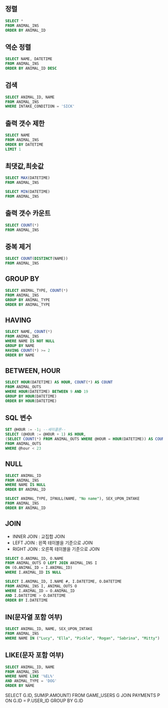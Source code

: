 ## 정렬

```SQL
SELECT *
FROM ANIMAL_INS
ORDER BY ANIMAL_ID
```

## 역순 정렬

```SQL
SELECT NAME, DATETIME
FROM ANIMAL_INS
ORDER BY ANIMAL_ID DESC
```

## 검색

```SQL
SELECT ANIMAL_ID, NAME
FROM ANIMAL_INS
WHERE INTAKE_CONDITION = 'SICK'
```

## 출력 갯수 제한

```SQL
SELECT NAME
FROM ANIMAL_INS
ORDER BY DATETIME
LIMIT 1
```

## 최댓값,최솟값

```SQL
SELECT MAX(DATETIME)
FROM ANIMAL_INS

SELECT MIN(DATETIME)
FROM ANIMAL_INS
```

## 출력 갯수 카운트

```SQL
SELECT COUNT(*)
FROM ANIMAL_INS
```

## 중복 제거

```SQL
SELECT COUNT(DISTINCT(NAME))
FROM ANIMAL_INS
```

## GROUP BY

```SQL
SELECT ANIMAL_TYPE, COUNT(*)
FROM ANIMAL_INS
GROUP BY ANIMAL_TYPE
ORDER BY ANIMAL_TYPE
```

## HAVING

```SQL
SELECT NAME, COUNT(*)
FROM ANIMAL_INS
WHERE NAME IS NOT NULL
GROUP BY NAME
HAVING COUNT(*) >= 2
ORDER BY NAME
```

## BETWEEN, HOUR

```SQL
SELECT HOUR(DATETIME) AS HOUR, COUNT(*) AS COUNT
FROM ANIMAL_OUTS
WHERE HOUR(DATETIME) BETWEEN 9 AND 19
GROUP BY HOUR(DATETIME)
ORDER BY HOUR(DATETIME)
```

## SQL 변수

```SQL
SET @HOUR := -1; --세미콜론--
SELECT (@HOUR := @HOUR + 1) AS HOUR,
(SELECT COUNT(*) FROM ANIMAL_OUTS WHERE @HOUR = HOUR(DATETIME)) AS COUNT
FROM ANIMAL_OUTS
WHERE @hour < 23
```

## NULL

```SQL
SELECT ANIMAL_ID
FROM ANIMAL_INS
WHERE NAME IS NULL
ORDER BY ANIMAL_ID
```

```SQL
SELECT ANIMAL_TYPE, IFNULL(NAME, "No name"), SEX_UPON_INTAKE
FROM ANIMAL_INS
ORDER BY ANIMAL_ID
```

## JOIN

- INNER JOIN : 교집합 JOIN
- LEFT JOIN : 왼쪽 테이블을 기준으로 JOIN
- RIGHT JOIN : 오른쪽 테이블을 기준으로 JOIN

```SQL
SELECT O.ANIMAL_ID, O.NAME
FROM ANIMAL_OUTS O LEFT JOIN ANIMAL_INS I
ON (O.ANIMAL_ID = I.ANIMAL_ID)
WHERE I.ANIMAL_ID IS NULL
```

```SQL
SELECT I.ANIMAL_ID, I.NAME #, I.DATETIME, O.DATETIME
FROM ANIMAL_INS I, ANIMAL_OUTS O
WHERE I.ANIMAL_ID = O.ANIMAL_ID
AND I.DATETIME > O.DATETIME
ORDER BY I.DATETIME
```

## IN(문자열 포함 여부)

```SQL
SELECT ANIMAL_ID, NAME, SEX_UPON_INTAKE
FROM ANIMAL_INS
WHERE NAME IN ("Lucy", "Ella", "Pickle", "Rogan", "Sabrina", "Mitty")
```

## LIKE(문자 포함 여부)

```SQL
SELECT ANIMAL_ID, NAME
FROM ANIMAL_INS
WHERE NAME LIKE '%EL%'
AND ANIMAL_TYPE = 'DOG'
ORDER BY NAME
```


SELECT G.ID, SUM(P.AMOUNT)
FROM GAME_USERS G
JOIN PAYMENTS P ON G.ID = P.USER_ID
GROUP BY G.ID